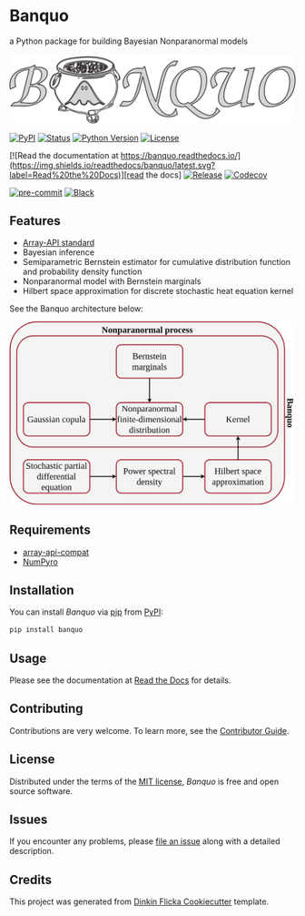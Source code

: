 # Banquo

a Python package for building Bayesian Nonparanormal models

[![Logo](https://raw.githubusercontent.com/luizdesuo/banquo/main/docs/_static/banquo-logo.png)](https://github.com/luizdesuo/banquo)

[![PyPI](https://img.shields.io/pypi/v/banquo.svg)][pypi status]
[![Status](https://img.shields.io/pypi/status/banquo.svg)][pypi status]
[![Python Version](https://img.shields.io/pypi/pyversions/banquo)][pypi status]
[![License](https://img.shields.io/pypi/l/banquo)][license]

[![Read the documentation at https://banquo.readthedocs.io/](https://img.shields.io/readthedocs/banquo/latest.svg?label=Read%20the%20Docs)][read the docs]
[![Release](https://github.com/luizdesuo/banquo/workflows/release/badge.svg)][release]
[![Codecov](https://codecov.io/gh/luizdesuo/banquo/branch/main/graph/badge.svg)][codecov]

[![pre-commit](https://img.shields.io/badge/pre--commit-enabled-brightgreen?logo=pre-commit&logoColor=white)][pre-commit]
[![Black](https://img.shields.io/badge/code%20style-black-000000.svg)][black]

[pypi status]: https://pypi.org/project/banquo/
[read the docs]: https://banquo.readthedocs.io/
[release]: https://github.com/luizdesuo/banquo/actions?workflow=release
[codecov]: https://app.codecov.io/gh/luizdesuo/banquo
[pre-commit]: https://github.com/pre-commit/pre-commit
[black]: https://github.com/psf/black

## Features

- [Array-API standard]
- Bayesian inference
- Semiparametric Bernstein estimator for cumulative distribution function and
  probability density function
- Nonparanormal model with Bernstein marginals
- Hilbert space approximation for discrete stochastic heat equation kernel

See the Banquo architecture below:

![Architecture](https://raw.githubusercontent.com/luizdesuo/banquo/main/docs/_static/architecture.png)

## Requirements

- [array-api-compat]
- [NumPyro]

## Installation

You can install _Banquo_ via [pip] from [PyPI]:

```bash
pip install banquo
```

## Usage

Please see the documentation at [Read the Docs] for details.

## Contributing

Contributions are very welcome. To learn more, see the [Contributor Guide].

## License

Distributed under the terms of the [MIT license][license], _Banquo_ is free and open
source software.

## Issues

If you encounter any problems, please [file an issue] along with a detailed description.

## Credits

This project was generated from [Dinkin Flicka Cookiecutter] template.

[pypi]: https://pypi.org/project/banquo/
[dinkin flicka cookiecutter]: https://github.com/luizdesuo/cookiecutter-dinkin-flicka
[file an issue]: https://github.com/luizdesuo/banquo/issues
[pip]: https://pip.pypa.io/
[array-api standard]: https://data-apis.org/array-api/latest/
[array-api-compat]: https://github.com/data-apis/array-api-compat
[numpyro]: https://github.com/pyro-ppl/numpyro
[arviz]: https://github.com/arviz-devs/arviz

<!-- github-only -->

[license]: https://github.com/luizdesuo/banquo/blob/main/LICENSE
[contributor guide]: https://github.com/luizdesuo/banquo/blob/main/CONTRIBUTING.md
[command-line reference]: https://banquo.readthedocs.io/en/latest/usage.html
